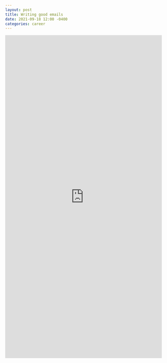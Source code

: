 ```yaml
---
layout: post
title: Writing good emails
date: 2021-09-18 12:00 -0400
categories: career
---
```

<iframe src="https://www.linkedin.com/embed/feed/update/urn:li:share:6843910523256479746" height="1035" width="504" frameborder="0" allowfullscreen="" title="Embedded post"></iframe>
